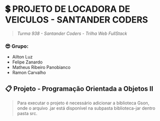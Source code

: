 # 💲 PROJETO DE LOCADORA DE VEICULOS - SANTANDER CODERS
> *Turma 938 - Santander Coders - Trilha Web FullStack*

### 😎 Grupo:
- Ailton Luz
- Felipe Zanardo
- Matheus Ribeiro Panobianco
- Ramon Carvalho

## 📋 Projeto - Programação Orientada a Objetos II

> Para executar o projeto é necessário adicionar a biblioteca Gson, onde o arquivo .jar está disponível na subpasta biblioteca-jar dentro pasta src.
